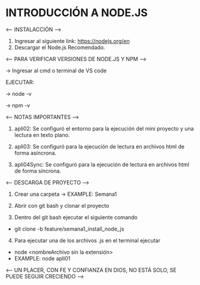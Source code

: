 # INTRODUCCIÓN A NODE.JS

<-- INSTALACCIÓN -->
1.  Ingresar al siguiente link:  https://nodejs.org/en
2.  Descargar el Node.js Recomendado.

<-- PARA VERIFICAR VERSIONES DE NODE.JS Y NPM -->

-> Ingresar al cmd o terminal de VS code

EJECUTAR:

-> node -v

-> npm -v

<-- NOTAS IMPORTANTES -->

1. apli02: Se configuró el entorno para la ejecución del mini proyecto y una lectura en texto plano.

2. apli03: Se configuró para la ejecución de lectura en archivos html de forma asíncrona.

3. apli04Sync: Se configuró para la ejecución de lectura en archivos html de forma síncrona.

<-- DESCARGA DE PROYECTO -->

1. Crear una carpeta  -> EXAMPLE: Semana1

2. Abrir con git bash y clonar el proyecto

3. Dentro del git bash ejecutar el siguiente comando
   
- git clone -b feature/semana1_install_node_js

4. Para ejecutar una de los archivos .js en el terminal ejecutar

- node <nombreArchivo sin la extensión>
- EXAMPLE: node apli01

<-- UN PLACER, CON FE Y CONFIANZA EN DIOS, NO ESTÁ SOLO, SE PUEDE SEGUIR CRECIENDO  -->

